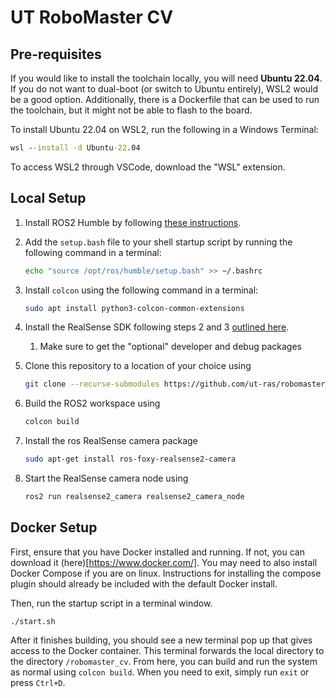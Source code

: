 # UT RoboMaster CV

## Pre-requisites

If you would like to install the toolchain locally, you will need **Ubuntu 22.04**. If you do not want to dual-boot (or switch to Ubuntu entirely), WSL2 would be a good option. Additionally, there is a Dockerfile that can be used to run the toolchain, but it might not be able to flash to the board.

To install Ubuntu 22.04 on WSL2, run the following in a Windows Terminal:
```cmd
wsl --install -d Ubuntu-22.04
```

To access WSL2 through VSCode, download the "WSL" extension.

## Local Setup

1. Install ROS2 Humble by following [these instructions](https://docs.ros.org/en/humble/Installation/Ubuntu-Install-Debians.html).
2. Add the `setup.bash` file to your shell startup script by running the following command in a terminal:
   ```bash
   echo "source /opt/ros/humble/setup.bash" >> ~/.bashrc
   ```
3. Install `colcon` using the following command in a terminal:
   ```bash
   sudo apt install python3-colcon-common-extensions
   ```
4. Install the RealSense SDK following steps 2 and 3 [outlined here](https://github.com/IntelRealSense/realsense-ros).
   1. Make sure to get the "optional" developer and debug packages

5. Clone this repository to a location of your choice using
   ```bash
   git clone --recurse-submodules https://github.com/ut-ras/robomaster_cv.git
   ```
6. Build the ROS2 workspace using
   ```bash
   colcon build
   ```
7. Install the ros RealSense camera package
   ```bash
   sudo apt-get install ros-foxy-realsense2-camera
   ```
8. Start the RealSense camera node using
   ```bash
   ros2 run realsense2_camera realsense2_camera_node
   ```

## Docker Setup

First, ensure that you have Docker installed and running. If not, you can download it (here)[https://www.docker.com/]. You may need to also install Docker Compose if you are on linux. Instructions for installing the compose plugin should already be included with the default Docker install.

Then, run the startup script in a terminal window.

`./start.sh`

After it finishes building, you should see a new terminal pop up that gives access to the Docker container. This terminal forwards the local directory to the directory `/robomaster_cv`. From here, you can build and run the system as normal using `colcon build`. When you need to exit, simply run `exit` or press `Ctrl+D`.